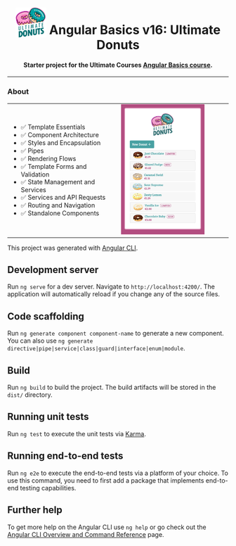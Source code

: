 <h1 align="center">
<img width="70" valign="bottom" src="src/assets/img/logo.svg">
Angular Basics v16: Ultimate Donuts
</h1>
<h4 align="center">Starter project for the Ultimate Courses <a href="https://ultimatecourses.com/learn/angular-basics" target="_blank">Angular Basics course</a>.</h4>

---

### About

<table>
<tr>
</tr>
<tr>

<td  width="50%">

* ✅ Template Essentials
* ✅ Component Architecture
* ✅ Styles and Encapsulation
* ✅ Pipes
* ✅ Rendering Flows
* ✅ Template Forms and Validation
* ✅ State Management and Services
* ✅ Services and API Requests
* ✅ Routing and Navigation
* ✅ Standalone Components

</td>

<td>
<img width="80%" src="src/assets/img/image.png">
</td>

</tr>
</table>

This project was generated with [Angular CLI](https://github.com/angular/angular-cli).

## Development server

Run `ng serve` for a dev server. Navigate to `http://localhost:4200/`. The application will automatically reload if you change any of the source files.

## Code scaffolding

Run `ng generate component component-name` to generate a new component. You can also use `ng generate directive|pipe|service|class|guard|interface|enum|module`.

## Build

Run `ng build` to build the project. The build artifacts will be stored in the `dist/` directory.

## Running unit tests

Run `ng test` to execute the unit tests via [Karma](https://karma-runner.github.io).

## Running end-to-end tests

Run `ng e2e` to execute the end-to-end tests via a platform of your choice. To use this command, you need to first add a package that implements end-to-end testing capabilities.

## Further help

To get more help on the Angular CLI use `ng help` or go check out the [Angular CLI Overview and Command Reference](https://angular.io/cli) page.
